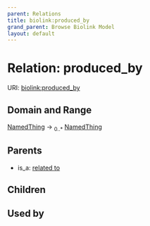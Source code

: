 ```yaml
---
parent: Relations
title: biolink:produced_by
grand_parent: Browse Biolink Model
layout: default
---
```


# Relation: produced_by




URI: [biolink:produced_by](https://w3id.org/biolink/vocab/produced_by)

## Domain and Range

[NamedThing](NamedThing.md) ->  <sub>0..*</sub> [NamedThing](NamedThing.md)

## Parents

 *  is_a: [related to](related_to.md)

## Children


## Used by

